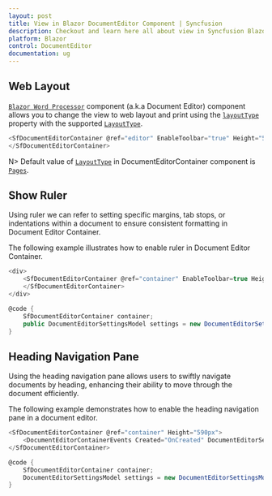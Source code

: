 ```yaml
---
layout: post
title: View in Blazor DocumentEditor Component | Syncfusion
description: Checkout and learn here all about view in Syncfusion Blazor DocumentEditor component and more.
platform: Blazor
control: DocumentEditor
documentation: ug
---
```


## Web Layout

[`Blazor Word Processor`](https://www.syncfusion.com/blazor-components/blazor-word-processor) component (a.k.a Document Editor) component allows you to change the view to web layout and print using the  [`layoutType`](https://help.syncfusion.com/cr/blazor/Syncfusion.Blazor.DocumentEditor.LayoutType.html#fields) property with the supported [`LayoutType`](https://help.syncfusion.com/cr/blazor/Syncfusion.Blazor.DocumentEditor.LayoutType.html).

```csharp
<SfDocumentEditorContainer @ref="editor" EnableToolbar="true" Height="590px" LayoutType="LayoutType.Continuous">
</SfDocumentEditorContainer>
```

N> Default value of [`LayoutType`](https://help.syncfusion.com/cr/blazor/Syncfusion.Blazor.DocumentEditor.LayoutType.html?_ga=2.86979928.1792501268.1670214760-93590999.1630704258) in DocumentEditorContainer component is [`Pages`](https://help.syncfusion.com/cr/blazor/Syncfusion.Blazor.DocumentEditor.LayoutType.html#Syncfusion_Blazor_DocumentEditor_LayoutType_Pages).

## Show Ruler

Using ruler we can refer to setting specific margins, tab stops, or indentations within a document to ensure consistent formatting in Document Editor Container.

The following example illustrates how to enable ruler in Document Editor Container.

```csharp
<div>
    <SfDocumentEditorContainer @ref="container" EnableToolbar=true Height="590px" DocumentEditorSettings="@settings">      
    </SfDocumentEditorContainer>    
</div>

@code {
    SfDocumentEditorContainer container;
    public DocumentEditorSettingsModel settings = new DocumentEditorSettingsModel() { ShowRuler = true };   
}
```

## Heading Navigation Pane  

Using the heading navigation pane allows users to swiftly navigate documents by heading, enhancing their ability to move through the document efficiently. 

The following example demonstrates how to enable the heading navigation pane in a document editor. 

```csharp
<SfDocumentEditorContainer @ref="container" Height="590px">
    <DocumentEditorContainerEvents Created="OnCreated" DocumentEditorSettings="settings"></DocumentEditorContainerEvents>
</SfDocumentEditorContainer>

@code {
    SfDocumentEditorContainer container;
    DocumentEditorSettingsModel settings = new DocumentEditorSettingsModel() { ShowNavigationPane = true};
}
```
